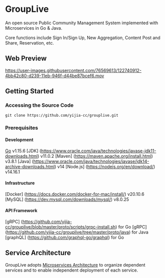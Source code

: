 # GroupLive

An open source Public Community Management System implemented with Microservices in Go & Java. 

Core functions include Sign In/Sign Up, New Aggregation, Content Post and Share, Reservation, etc. 


## Web Preview

https://user-images.githubusercontent.com/76569613/122740912-4bb42c80-d239-11eb-946f-d44be87bcef6.mov




## Getting Started
### Accessing the Source Code
`git clone https://github.com/yijia-cc/grouplive.git`

### Prerequisites
#### Development
[Go](https://golang.org/doc/install) v1.15.6
[JDK] (https://www.oracle.com/java/technologies/javase-jdk11-downloads.html) v11.0.2
[Maven] (https://maven.apache.org/install.html) v3.8.1
[Java] (https://www.oracle.com/java/technologies/javase/jdk14-archive-downloads.html) v14
[Node.js] (https://nodejs.org/en/download/) v14.16.1

#### Infrastructure
[Docker] (https://docs.docker.com/docker-for-mac/install/) v20.10.6
[MySQL] (https://dev.mysql.com/downloads/mysql/) v8.0.25

#### API Framework
[gRPC] (https://github.com/yijia-cc/grouplive/blob/master/proto/scripts/grpc-install.sh) for Go
[gRPC] (https://github.com/yijia-cc/grouplive/tree/master/proto/java) for Java
[graphQL] (https://github.com/graphql-go/graphql) for Go

## Service Architecture
GroupLive adopts [Microservices Architecture](https://microservices.io/patterns/microservices.html) to organize dependent services and to enable independent deployment of each service.





